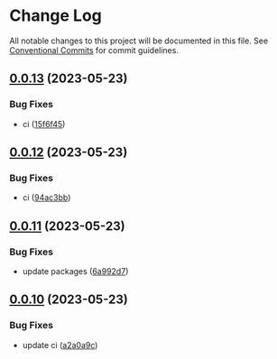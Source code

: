 # Change Log

All notable changes to this project will be documented in this file.
See [Conventional Commits](https://conventionalcommits.org) for commit guidelines.

## [0.0.13](https://github.com/SreenivasanNaarayanan/nx-monorepo/compare/@sreeni1312/reusable-lib@0.0.12...@sreeni1312/reusable-lib@0.0.13) (2023-05-23)

### Bug Fixes

- ci ([15f6f45](https://github.com/SreenivasanNaarayanan/nx-monorepo/commit/15f6f45460830c9f2e58269fe268838bf1f7da4b))

## [0.0.12](https://github.com/SreenivasanNaarayanan/nx-monorepo/compare/@sreeni1312/reusable-lib@0.0.11...@sreeni1312/reusable-lib@0.0.12) (2023-05-23)

### Bug Fixes

- ci ([94ac3bb](https://github.com/SreenivasanNaarayanan/nx-monorepo/commit/94ac3bb54c049b50774ab59937dd4da33c316b34))

## [0.0.11](https://github.com/SreenivasanNaarayanan/nx-monorepo/compare/@sreeni1312/reusable-lib@0.0.10...@sreeni1312/reusable-lib@0.0.11) (2023-05-23)

### Bug Fixes

- update packages ([6a992d7](https://github.com/SreenivasanNaarayanan/nx-monorepo/commit/6a992d7e2a7958797f0d42c76d758b472dc44526))

## [0.0.10](https://github.com/SreenivasanNaarayanan/nx-monorepo/compare/@sreeni1312/reusable-lib@0.0.9...@sreeni1312/reusable-lib@0.0.10) (2023-05-23)

### Bug Fixes

- update ci ([a2a0a9c](https://github.com/SreenivasanNaarayanan/nx-monorepo/commit/a2a0a9cbbd6cbbd1825ab6b86312f7a95b1a52c5))
